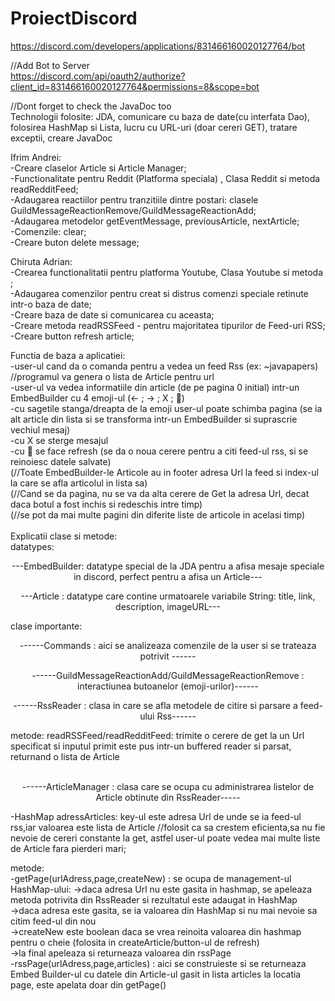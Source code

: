 # ProiectDiscord  
https://discord.com/developers/applications/831466160020127764/bot  
  
//Add Bot to Server  
https://discord.com/api/oauth2/authorize?client_id=831466160020127764&permissions=8&scope=bot  
  
//Dont forget to check the JavaDoc too  
Technologii folosite: JDA, comunicare cu baza de date(cu interfata Dao), folosirea HashMap si Lista, lucru cu URL-uri (doar cereri GET), tratare exceptii, creare JavaDoc

Ifrim Andrei:  
  -Creare claselor Article si Article Manager;  
  -Functionalitate pentru Reddit (Platforma speciala) , Clasa Reddit si metoda readRedditFeed;  
  -Adaugarea reactiilor pentru tranzitiile dintre postari: clasele GuildMessageReactionRemove/GuildMessageReactionAdd;  
  -Adaugarea metodelor getEventMessage, previousArticle, nextArticle;  
  -Comenzile: clear;  
  -Creare buton delete message;  

Chiruta Adrian:  
  -Crearea functionalitatii pentru platforma Youtube, Clasa Youtube si metoda ;  
  -Adaugarea comenzilor pentru creat si distrus comenzi speciale retinute intr-o baza de date;  
  -Creare baza de date si comunicarea cu aceasta;  
  -Creare metoda readRSSFeed - pentru majoritatea tipurilor de Feed-uri RSS;  
  -Creare button refresh article;  
  

Functia de baza a aplicatiei:  
 -user-ul cand da o comanda pentru a vedea un feed Rss (ex: ~javapapers) //programul va genera o lista de Article pentru url   
 -user-ul va vedea informatiile din article (de pe pagina 0 initial) intr-un EmbedBuilder cu 4 emoji-ul (<- ; -> ; X ; 🔄)  
 -cu sagetile stanga/dreapta de la emoji user-ul poate schimba pagina (se ia alt article din lista si se transforma intr-un EmbedBuilder si suprascrie vechiul mesaj)  
 -cu X se sterge mesajul  
 -cu 🔄 se face refresh (se da o noua cerere pentru a citi feed-ul rss, si se reinoiesc datele salvate)  
 (//Toate EmbedBuilder-le Articole au in footer adresa Url la feed si index-ul la care se afla articolul in lista sa)  
 (//Cand se da pagina, nu se va da alta cerere de Get la adresa Url, decat daca botul a fost inchis si redeschis intre timp)  
 (//se pot da mai multe pagini din diferite liste de articole in acelasi timp)    
 <br> Explicatii clase si metode:    
datatypes:  
<p align="center">
  ---EmbedBuilder: datatype special de la JDA pentru a afisa mesaje speciale in discord, perfect pentru a afisa un Article--- 
</p>
<p align="center">
  ---Article : datatype care contine urmatoarele variabile String: title, link, description, imageURL---  
</p>
clase importante:
<p align="center">
  ------Commands : aici se analizeaza comenzile de la user si se trateaza potrivit ------  
</p>
<p align="center">
  ------GuildMessageReactionAdd/GuildMessageReactionRemove : interactiunea butoanelor (emoji-urilor)------  
<p align="center">
------RssReader : clasa in care se afla metodele de citire si parsare a feed-ului Rss------ 
</p>  
  metode:    
readRSSFeed/readRedditFeed: trimite o cerere de get la un Url specificat si inputul primit este pus intr-un buffered reader si parsat, returnand o lista de Article  
  <p align="center"><br>
------ArticleManager : clasa care se ocupa cu administrarea listelor de Article obtinute din RssReader-----  
 </p>
-HashMap adressArticles: key-ul este adresa Url de unde se ia feed-ul rss,iar valoarea este lista de Article //folosit ca sa crestem eficienta,sa nu fie nevoie de cereri   constante la get, astfel user-ul poate vedea mai multe liste de Article fara pierderi mari;  
    
metode:  
-getPage(urlAdress,page,createNew) : se ocupa de management-ul HashMap-ului: 
    ->daca adresa Url nu este gasita in hashmap, se apeleaza metoda potrivita din RssReader si rezultatul este adaugat in HashMap  
    ->daca adresa este gasita, se ia valoarea din HashMap si nu mai nevoie sa citim feed-ul din nou  
    ->createNew este boolean daca se vrea reinoita valoarea din hashmap pentru o cheie (folosita in createArticle/button-ul de refresh)  
    ->la final apeleaza si returneaza valoarea din rssPage  
-rssPage(urlAdress,page,articles) : aici se construieste si se returneaza Embed Builder-ul cu datele din Article-ul gasit in lista articles la locatia page, este apelata doar din getPage()  

